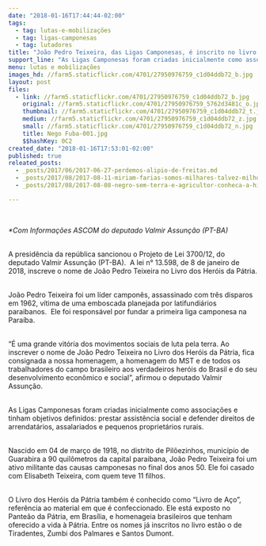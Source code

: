 ```yaml
---
date: "2018-01-16T17:44:44-02:00"
tags:
  - tag: lutas-e-mobilizações
  - tag: ligas-camponesas
  - tag: lutadores
title: "João Pedro Teixeira, das Ligas Camponesas, é inscrito no livro dos Heróis da Pátria"
support_line: "As Ligas Camponesas foram criadas inicialmente como associações e tinham objetivos definidos: prestar assistência social e defender direitos de arrendatários, assalariados e pequenos proprietários rurais"
menu: lutas e mobilizações
images_hd: //farm5.staticflickr.com/4701/27950976759_c1d04ddb72_b.jpg
layout: post
files:
  - link: //farm5.staticflickr.com/4701/27950976759_c1d04ddb72_b.jpg
    original: //farm5.staticflickr.com/4701/27950976759_5762d3481c_o.jpg
    thumbnail: //farm5.staticflickr.com/4701/27950976759_c1d04ddb72_t.jpg
    medium: //farm5.staticflickr.com/4701/27950976759_c1d04ddb72_z.jpg
    small: //farm5.staticflickr.com/4701/27950976759_c1d04ddb72_n.jpg
    title: Nego Fuba-001.jpg
    $$hashKey: 0C2
created_date: "2018-01-16T17:53:01-02:00"
published: true
releated_posts:
  - _posts/2017/06/2017-06-27-perdemos-alipio-de-freitas.md
  - _posts/2017/08/2017-08-11-miriam-farias-somos-milhares-talvez-milhoes-de-margaridas.md
  - _posts/2017/08/2017-08-08-negro-sem-terra-e-agricultor-conheca-a-historia-de-jose-mota.md

---
```

<p>&nbsp;</p>

<p><em>*Com Informa&ccedil;&otilde;es ASCOM&nbsp;do deputado&nbsp;Valmir Assun&ccedil;&atilde;o&nbsp;(PT-BA)</em></p>

<p><br />
A presid&ecirc;ncia da rep&uacute;blica sancionou o Projeto de Lei 3700/12, do deputado Valmir Assun&ccedil;&atilde;o (PT-BA).&nbsp; A lei n&deg; 13.598, de 8 de janeiro de 2018, inscreve o nome de Jo&atilde;o Pedro Teixeira no Livro dos Her&oacute;is da P&aacute;tria.</p>

<p><br />
Jo&atilde;o Pedro Teixeira foi um l&iacute;der campon&ecirc;s, assassinado com tr&ecirc;s disparos em 1962, v&iacute;tima de uma emboscada planejada por latifundi&aacute;rios paraibanos.&nbsp; Ele foi respons&aacute;vel por fundar a primeira liga camponesa na Para&iacute;ba.&nbsp;</p>

<p><br />
&ldquo;&Eacute; uma grande vit&oacute;ria dos movimentos sociais de luta pela terra. Ao inscrever o nome de Jo&atilde;o Pedro Teixeira no Livro dos Her&oacute;is da P&aacute;tria, fica consignada a nossa homenagem, a homenagem do MST e de todos os trabalhadores do campo brasileiro aos verdadeiros her&oacute;is do Brasil e do seu desenvolvimento econ&ocirc;mico e social&rdquo;, afirmou o deputado Valmir Assun&ccedil;&atilde;o.&nbsp;&nbsp;</p>

<p><br />
As Ligas Camponesas foram criadas inicialmente como associa&ccedil;&otilde;es e tinham objetivos definidos: prestar assist&ecirc;ncia social e defender direitos de arrendat&aacute;rios, assalariados e pequenos propriet&aacute;rios rurais.</p>

<p><br />
Nascido em 04 de mar&ccedil;o de 1918, no distrito de Pil&otilde;ezinhos, munic&iacute;pio de Guarabira a 90 quil&ocirc;metros da capital paraibana, Jo&atilde;o Pedro Teixeira foi um ativo militante das causas camponesas no final dos anos 50. Ele foi casado com Elisabeth Teixeira, com quem teve 11 filhos.</p>

<p><br />
O Livro dos Her&oacute;is da P&aacute;tria tamb&eacute;m &eacute; conhecido como &ldquo;Livro de A&ccedil;o&rdquo;, refer&ecirc;ncia ao material em que &eacute; confeccionado. Ele est&aacute; exposto no Pante&atilde;o da P&aacute;tria, em Bras&iacute;lia, e homenageia brasileiros que tenham oferecido a vida &agrave; P&aacute;tria. Entre os nomes j&aacute; inscritos no livro est&atilde;o o de Tiradentes, Zumbi dos Palmares e Santos Dumont.</p>
